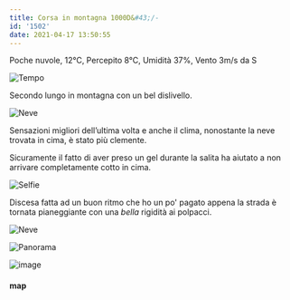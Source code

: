 ```yaml
---
title: Corsa in montagna 1000D&#43;/-
id: '1502'
date: 2021-04-17 13:50:55
---
```


Poche nuvole, 12°C, Percepito 8°C, Umidità 37%, Vento 3m/s da S

![Tempo](/images/2021/08/IMG_3786.jpg)

Secondo lungo in montagna con un bel dislivello.

![Neve](/images/2021/08/IMG_3789.jpg)

Sensazioni migliori dell’ultima volta e anche il clima, nonostante la neve trovata in cima, è stato più clemente.

Sicuramente il fatto di aver preso un gel durante la salita ha aiutato a non arrivare completamente cotto in cima.

![Selfie](/images/2021/08/IMG_3795.jpg)

Discesa fatta ad un buon ritmo che ho un po' pagato appena la strada è tornata pianeggiante con una _bella_ rigidità ai polpacci.

![Neve](/images/2021/08/IMG_3791.jpg)

![Panorama](/images/2021/08/IMG_3792.jpg)

 ![image](/images/2021/08/20210417-activity-map.png)

#### map